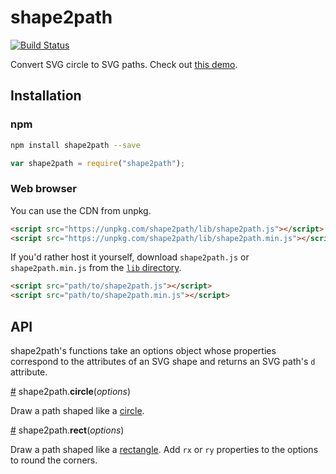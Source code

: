 # shape2path
[![Build Status](https://travis-ci.org/HarryStevens/shape2path.svg?branch=master)](https://travis-ci.org/HarryStevens/shape2path)

Convert SVG circle to SVG paths. Check out [this demo](https://bl.ocks.org/HarryStevens/944fc151f210ddf6bd6ebaeda12c3d05).

## Installation
### npm
```bash
npm install shape2path --save
```
```js
var shape2path = require("shape2path");
```

### Web browser
You can use the CDN from unpkg.
```html
<script src="https://unpkg.com/shape2path/lib/shape2path.js"></script>
<script src="https://unpkg.com/shape2path/lib/shape2path.min.js"></script>
```
If you'd rather host it yourself, download `shape2path.js` or `shape2path.min.js` from the [`lib` directory](https://github.com/HarryStevens/shape2path/tree/master/lib).
```html
<script src="path/to/shape2path.js"></script>
<script src="path/to/shape2path.min.js"></script>
```

## API
shape2path's functions take an options object whose properties correspond to the attributes of an SVG shape and returns an SVG path's `d` attribute.

<a name="circle" href="#circle">#</a> shape2path.**circle**(*options*)

Draw a path shaped like a [circle](https://developer.mozilla.org/en-US/docs/Web/SVG/Element/circle).

<a name="rect" href="#rect">#</a> shape2path.**rect**(*options*)

Draw a path shaped like a [rectangle](https://developer.mozilla.org/en-US/docs/Web/SVG/Element/rect). Add `rx` or `ry` properties to the options to round the corners.
